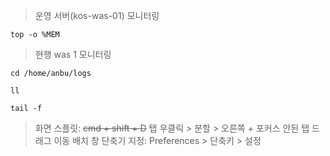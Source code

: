 > 운영 서버(kos-was-01) 모니터링
```shell
top -o %MEM
```

> 현행 was 1 모니터링
```shell
cd /home/anbu/logs

ll

tail -f
```


> 화면 스플릿: ~~cmd + shift + D~~ 탭 우클릭 > 분할 > 오른쪽 + 포커스 안된 탭 드래그 이동 배치
> 창 단축기 지정: Preferences > 단축키 > 설정